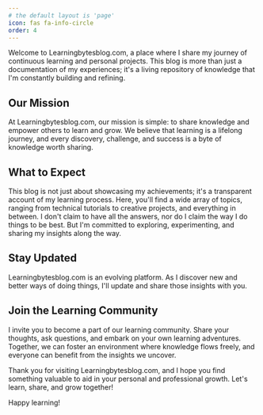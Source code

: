 ```yaml
---
# the default layout is 'page'
icon: fas fa-info-circle
order: 4
---
```


Welcome to Learningbytesblog.com, a place where I share my journey of continuous learning and personal projects. This blog is more than just a documentation of my experiences; it's a living repository of knowledge that I'm constantly building and refining. 

## Our Mission

At Learningbytesblog.com, our mission is simple: to share knowledge and empower others to learn and grow. We believe that learning is a lifelong journey, and every discovery, challenge, and success is a byte of knowledge worth sharing.

## What to Expect

This blog is not just about showcasing my achievements; it's a transparent account of my learning process. Here, you'll find a wide array of topics, ranging from technical tutorials to creative projects, and everything in between. I don't claim to have all the answers, nor do I claim the way I do things to be  best. But I'm committed to exploring, experimenting, and sharing my insights along the way.

## Stay Updated

Learningbytesblog.com is an evolving platform. As I discover new and better ways of doing things, I'll update and share those insights with you.

## Join the Learning Community

I invite you to become a part of our learning community. Share your thoughts, ask questions, and embark on your own learning adventures. Together, we can foster an environment where knowledge flows freely, and everyone can benefit from the insights we uncover.

Thank you for visiting Learningbytesblog.com, and I hope you find something valuable to aid in your personal and professional growth. Let's learn, share, and grow together!

Happy learning!
